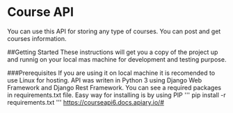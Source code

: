 # Course API

You can use this API for storing any type of courses. You can post and get courses
information.

##Getting Started 
These instructions will get you a copy of the project up and runnig on your local mas
machine for development and testing purpose. 

###Prerequisites 
If you are using it on local machine it is recomended to use Linux for hosting.
API was writen in Python 3 using Django Web Framework and Django Rest Framework.
You can see a required packages in requirements.txt file. Easy way for installing is 
by using PIP 
'''
pip install -r requirements.txt
'''
https://courseapi6.docs.apiary.io/#
